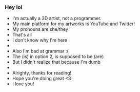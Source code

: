 ### Hey lol

- I'm actually a 3D artist, not a programmer.
- My main platform for my artworks is YouTube and Twitter!
- My pronouns are she/they
- That's all
- I don't know why I'm here
-
- Also I'm bad at grammar :(
- The (is) in option 2, is supposed to be (are)
- But I didn't realize that because I'm dumb
- 
- Alrighty, thanks for reading!
- Hope you're doing great <3
- I love you!
